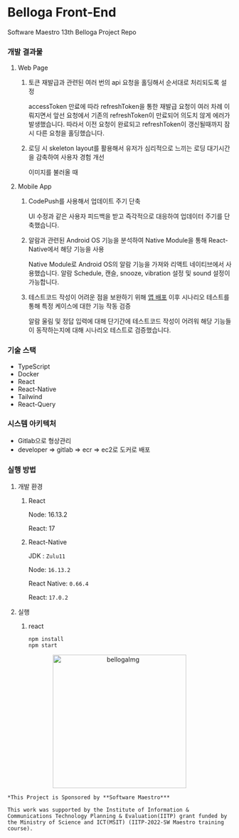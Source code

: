 # Belloga Front-End
Software Maestro 13th Belloga Project Repo

### 개발 결과물

1. Web Page
    1. 토큰 재발급과 관련된 여러 번의 api 요청을 홀딩해서 순서대로 처리되도록 설정
        
        accessToken 만료에 따라 refreshToken을 통한 재발급 요청이 여러 차례 이뤄지면서 앞선 요청에서 기존의 refreshToken이 만료되어 의도치 않게 에러가 발생했습니다. 따라서 이전 요청이 완료되고 refreshToken이 갱신될때까지 잠시 다른 요청을 홀딩했습니다.
        
    2. 로딩 시 skeleton layout를 활용해서 유저가 심리적으로 느끼는 로딩 대기시간을 감축하여 사용자 경험 개선
        
        이미지를 불러올 때
        
2. Mobile App
    1. CodePush를 사용해서 업데이트 주기 단축
        
        UI 수정과 같은 사용자 피드백을 받고 즉각적으로 대응하여 업데이터 주기를 단축했습니다.
        
    2. 알람과 관련된 Android OS 기능을 분석하여 Native Module을 통해 React-Native에서 해당 기능을 사용
        
        Native Module로 Android OS의 알람 기능을 가져와 리액트 네이티브에서 사용했습니다. 알람 Schedule, 캔슬, snooze, vibration 설정 및 sound 설정이 가능합니다.
        
    3. 테스트코드 작성이 어려운 점을 보완하기 위해 [앱 배포](https://play.google.com/store/apps/details?id=com.bellogamobile) 이후 시나리오 테스트를 통해 특정 케이스에 대한 기능 작동 검증 
        
        알람 울림 및 정답 입력에 대해 단기간에 테스트코드 작성이 어려워 해당 기능들이 동작하는지에 대해 시나리오 테스트로 검증했습니다.
        

### 기술 스택

- TypeScript
- Docker
- React
- React-Native
- Tailwind
- React-Query

### 시스템 아키텍처

- Gitlab으로 형상관리
- developer ⇒ gitlab ⇒ ecr ⇒ ec2로 도커로 배포

### 실행 방법

1. 개발 환경
    1. React
        
        Node: 16.13.2
        
        React: 17
        
    2. React-Native
        
        JDK : `Zulu11`
        
        Node: `16.13.2`
        
        React Native: `0.66.4`
        
        React: `17.0.2`
        
    
2. 실행
    1. react
        
        ```
        npm install
        npm start
        ```
        
  <p align="center"> <img width="300" alt="bellogaImg" src="https://user-images.githubusercontent.com/80435616/215764372-fcd30fb5-2bd7-4acb-9b97-1327d5497775.png">

    
 </p>

    *This Project is Sponsored by **Software Maestro***
    
    This work was supported by the Institute of Information & Communications Technology Planning & Evaluation(IITP) grant funded by the Ministry of Science and ICT(MSIT) (IITP-2022-SW Maestro training course).
